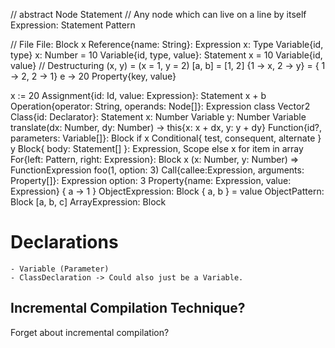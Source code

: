 //  abstract
                        Node
                        Statement   // Any node which can live on a line by itself
                        Expression: Statement
                        Pattern

//  File                File: Block
x                       Reference{name: String}: Expression
x: Type                 Variable{id, type}
x: Number = 10          Variable{id, type, value}: Statement
x = 10                  Variable{id, value}
//  Destructuring
(x, y) = (x = 1, y = 2)
[a, b] = [1, 2]
{1 -> x, 2 -> y} = { 1 -> 2, 2 -> 1}
e -> 20                 Property{key, value}

x := 20                 Assignment{id: Id, value: Expression}: Statement
x + b                   Operation{operator: String, operands: Node[]}: Expression
class Vector2           Class{id: Declarator}: Statement
    x: Number           Variable
    y: Number           Variable
    translate(dx: Number, dy: Number) -> this{x: x + dx, y: y + dy}
                        Function{id?, parameters: Variable[]}: Block
if x                    Conditional{ test, consequent, alternate }
    y                   Block{ body: Statement[] }: Expression, Scope
else
    x
for item in array       For{left: Pattern, right: Expression}: Block
    x
(x: Number, y: Number) =>   FunctionExpression
foo(1, option: 3)       Call{callee:Expression, arguments: Property[]}: Expression
option: 3               Property{name: Expression, value: Expression}
{ a -> 1 }              ObjectExpression: Block
{ a, b } = value        ObjectPattern: Block
[a, b, c]               ArrayExpression: Block

# Declarations

    - Variable (Parameter)
    - ClassDeclaration -> Could also just be a Variable.

## Incremental Compilation Technique?

Forget about incremental compilation?